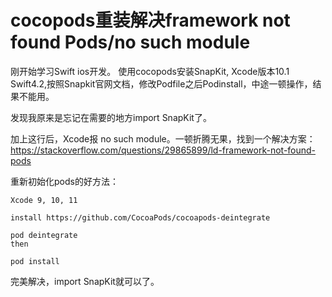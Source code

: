 # cocopods重装解决framework not found Pods/no such module

刚开始学习Swift ios开发。
使用cocopods安装SnapKit, Xcode版本10.1 Swift4.2,按照Snapkit官网文档，修改Podfile之后Podinstall，中途一顿操作，结果不能用。  

发现我原来是忘记在需要的地方import SnapKit了。  

加上这行后，Xcode报 no such module。一顿折腾无果，找到一个解决方案：https://stackoverflow.com/questions/29865899/ld-framework-not-found-pods

重新初始化pods的好方法：

```
Xcode 9, 10, 11

install https://github.com/CocoaPods/cocoapods-deintegrate

pod deintegrate
then

pod install
```

完美解决，import SnapKit就可以了。
